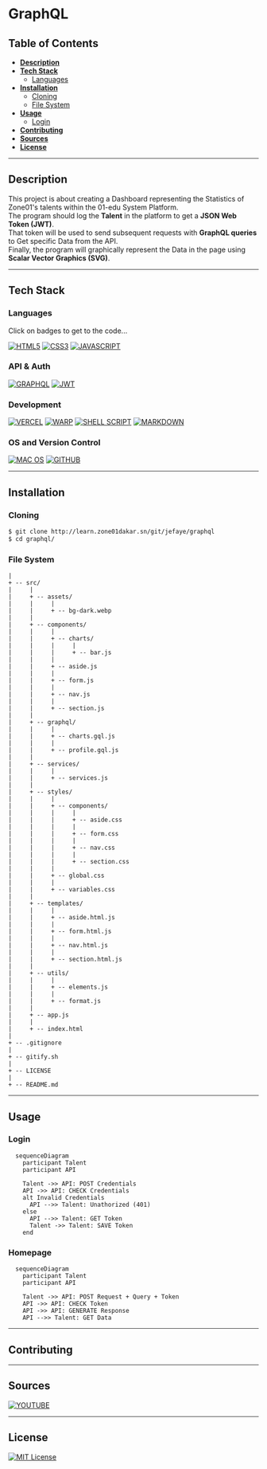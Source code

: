 # GraphQL

## Table of Contents

- [**Description**](#description)
- [**Tech Stack**](#tech-stack)
  - [Languages](#languages)
- [**Installation**](#installation)
  - [Cloning](#cloning)
  - [File System](#file-system)
- [**Usage**](#usage)
  - [Login](#login)
- [**Contributing**](#contributing)
- [**Sources**](#sources)
- [**License**](#license)

<hr style="background: #333">

## Description

This project is about creating a Dashboard representing the Statistics of Zone01's talents within the 01-edu System Platform.  
The program should log the **Talent** in the platform to get a **JSON Web Token (JWT)**.  
That token will be used to send subsequent requests with **GraphQL queries** to Get specific Data from the API.  
Finally, the program will graphically represent the Data in the page using **Scalar Vector Graphics (SVG)**.

<hr style="background: #333">

## Tech Stack

### Languages

Click on badges to get to the code...

[![HTML5](https://img.shields.io/badge/HTML5-E34F26?style=for-the-badge&logo=html5&logoColor=white)](src/index.html)
[![CSS3](https://img.shields.io/badge/CSS3-1572B6?style=for-the-badge&logo=css3&logoColor=white)](src/styles/global.css/style.css)
[![JAVASCRIPT](https://img.shields.io/badge/JavaScript-323330?style=for-the-badge&logo=javascript&logoColor=F7DF1E)](src/app.js)

### API & Auth

[![GRAPHQL](https://img.shields.io/badge/GraphQl-E10098?style=for-the-badge&logo=graphql&logoColor=white)](src/graphql/)
[![JWT](https://img.shields.io/badge/JWT-000000?style=for-the-badge&logo=JSON%20web%20tokens&logoColor=white)](src/components/form.js)

### Development

[![VERCEL](https://img.shields.io/badge/Vercel-000000?style=for-the-badge&logo=vercel&logoColor=white)]()
[![WARP](https://img.shields.io/badge/warp-01A4FF?style=for-the-badge&logo=warp&logoColor=white)]()
[![SHELL SCRIPT](https://img.shields.io/badge/Shell_Script-121011?style=for-the-badge&logo=gnu-bash&logoColor=white)]()
[![MARKDOWN](https://img.shields.io/badge/Markdown-000000?style=for-the-badge&logo=markdown&logoColor=white)]()

### OS and Version Control

[![MAC OS](https://img.shields.io/badge/mac%20os-000000?style=for-the-badge&logo=apple&logoColor=white)]()
[![GITHUB](https://img.shields.io/badge/GitHub-100000?style=for-the-badge&logo=github&logoColor=white)]()

<hr style="background: #333">

## Installation

### Cloning

```bash
$ git clone http://learn.zone01dakar.sn/git/jefaye/graphql
$ cd graphql/
```

### File System

    |
    + -- src/
    |     |
    |     + -- assets/
    |     |     |
    |     |     + -- bg-dark.webp
    |     |
    |     + -- components/
    |     |     |
    |     |     + -- charts/
    |     |     |     |
    |     |     |     + -- bar.js
    |     |     |
    |     |     + -- aside.js
    |     |     |
    |     |     + -- form.js
    |     |     |
    |     |     + -- nav.js
    |     |     |
    |     |     + -- section.js
    |     |
    |     + -- graphql/
    |     |     |
    |     |     + -- charts.gql.js
    |     |     |
    |     |     + -- profile.gql.js
    |     |
    |     + -- services/
    |     |     |
    |     |     + -- services.js
    |     |
    |     + -- styles/
    |     |     |
    |     |     + -- components/
    |     |     |     |
    |     |     |     + -- aside.css
    |     |     |     |
    |     |     |     + -- form.css
    |     |     |     |
    |     |     |     + -- nav.css
    |     |     |     |
    |     |     |     + -- section.css
    |     |     |
    |     |     + -- global.css
    |     |     |
    |     |     + -- variables.css
    |     |
    |     + -- templates/
    |     |     |
    |     |     + -- aside.html.js
    |     |     |
    |     |     + -- form.html.js
    |     |     |
    |     |     + -- nav.html.js
    |     |     |
    |     |     + -- section.html.js
    |     |
    |     + -- utils/
    |     |     |
    |     |     + -- elements.js
    |     |     |
    |     |     + -- format.js
    |     |
    |     + -- app.js
    |     |
    |     + -- index.html
    |
    + -- .gitignore
    |
    + -- gitify.sh
    |
    + -- LICENSE
    |
    + -- README.md

<hr style="background: #333">

## Usage

### Login
<!-- REVIEW: Sequence Diagram -->
```mermaid
  sequenceDiagram
    participant Talent
    participant API

    Talent ->> API: POST Credentials
    API ->> API: CHECK Credentials
    alt Invalid Credentials
      API -->> Talent: Unathorized (401)
    else
      API -->> Talent: GET Token
      Talent ->> Talent: SAVE Token
    end    
```

### Homepage

```mermaid
  sequenceDiagram
    participant Talent
    participant API
    
    Talent ->> API: POST Request + Query + Token
    API ->> API: CHECK Token
    API ->> API: GENERATE Response
    API -->> Talent: GET Data
```

<hr style="background: #333">

## Contributing

<hr style="background: #333">

## Sources

[![YOUTUBE](https://img.shields.io/badge/YouTube-FF0000?style=for-the-badge&logo=youtube&logoColor=white)]()

<hr style="background: #333">

## License

[![MIT License](https://img.shields.io/badge/License-MIT-green)](LICENSE)
